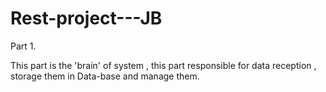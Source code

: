 # Rest-project---JB

 Part 1.

This part is the 'brain' of system , this part responsible for data reception , storage them in Data-base and manage them.
